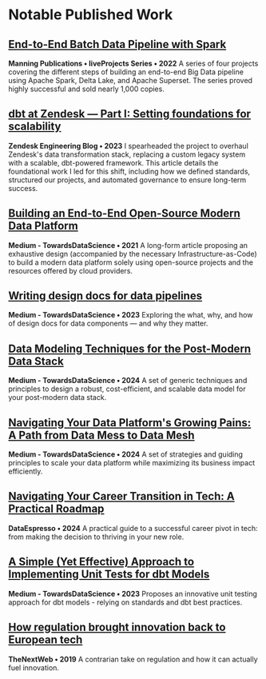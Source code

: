 # Notable Published Work

## [End-to-End Batch Data Pipeline with Spark](https://www.manning.com/liveprojectseries/batch-data-pipeline-with-spark)
**Manning Publications • liveProjects Series • 2022**
A series of four projects covering the different steps of building an end-to-end Big Data pipeline using Apache Spark, Delta Lake, and Apache Superset. The series proved highly successful and sold nearly 1,000 copies.

## [dbt at Zendesk — Part I: Setting foundations for scalability](https://medium.com/zendesk-engineering/dbt-at-zendesk-part-i-setting-foundations-for-scalability-34b55e6a6aa1)
**Zendesk Engineering Blog • 2023**
I spearheaded the project to overhaul Zendesk's data transformation stack, replacing a custom legacy system with a scalable, dbt-powered framework. This article details the foundational work I led for this shift, including how we defined standards, structured our projects, and automated governance to ensure long-term success.

## [Building an End-to-End Open-Source Modern Data Platform](https://medium.com/data-science/building-an-end-to-end-open-source-modern-data-platform-c906be2f31bd)
**Medium - TowardsDataScience • 2021**
A long-form article proposing an exhaustive design (accompanied by the necessary Infrastructure-as-Code) to build a modern data platform solely using open-source projects and the resources offered by cloud providers.

## [Writing design docs for data pipelines](https://medium.com/data-science/writing-design-docs-for-data-pipelines-d49550f95580)
**Medium - TowardsDataScience • 2023**
Exploring the what, why, and how of design docs for data components — and why they matter.

## [Data Modeling Techniques for the Post-Modern Data Stack](https://medium.com/data-science/data-modeling-techniques-for-the-post-modern-data-stack-03fc2e4a210c)
**Medium - TowardsDataScience • 2024**
A set of generic techniques and principles to design a robust, cost-efficient, and scalable data model for your post-modern data stack.

## [Navigating Your Data Platform's Growing Pains: A Path from Data Mess to Data Mesh](https://medium.com/data-science/navigating-your-data-platforms-growing-pains-a-path-from-data-mess-to-data-mesh-c16df72f5463)
**Medium - TowardsDataScience • 2024**
A set of strategies and guiding principles to scale your data platform while maximizing its business impact efficiently.

## [Navigating Your Career Transition in Tech: A Practical Roadmap](https://medium.com/@mahdiqb/navigating-your-career-transition-in-tech)
**DataEspresso • 2024**
A practical guide to a successful career pivot in tech: from making the decision to thriving in your new role.

## [A Simple (Yet Effective) Approach to Implementing Unit Tests for dbt Models](https://medium.com/data-science/a-simple-yet-effective-approach-to-implementing-unit-tests-for-dbt-models-da2583ea8e79)
**Medium - TowardsDataScience • 2023**
Proposes an innovative unit testing approach for dbt models - relying on standards and dbt best practices.

## [How regulation brought innovation back to European tech](https://thenextweb.com/news/how-regulation-brought-innovation-back-to-european-tech)
**TheNextWeb • 2019**
A contrarian take on regulation and how it can actually fuel innovation.